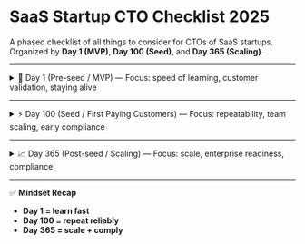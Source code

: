# SaaS Startup CTO Checklist 2025

A phased checklist of all things to consider for CTOs of SaaS startups.  
Organized by **Day 1 (MVP)**, **Day 100 (Seed)**, and **Day 365 (Scaling)**.

---

<details>
<summary>🚀 Day 1 (Pre-seed / MVP) — Focus: speed of learning, customer validation, staying alive</summary>

### Before You Build
- [ ] Define your **product slice** (smallest testable version customers will pay for)  
- [ ] Decide on **unit of value** (user, team, workspace, org)  
- [ ] Choose boring tech → focus on productivity, not hype  
- [ ] Have a **working doctrine** (how you build together)  

### Tools
- [ ] GitHub (repo + Issues + Wiki)  
- [ ] CI/CD from day one → PRs must pass CI  
- [ ] Password manager (1Password/Bitwarden)  
- [ ] Error tracking + logging (Sentry, Logtail, Datadog Lite)  
- [ ] Uptime monitoring (Pingdom, UptimeRobot)  
- [ ] Group email address for external services (with shared password manager)  

### Architecture
- [ ] Pick: **Monolith vs microservices** (hint: monolith)  
- [ ] Decide: **SSR vs CSR**  
- [ ] Decide: **multi-tenancy approach** (DB-per-tenant vs shared schema)  
- [ ] Auth: password-based, admin user  
- [ ] Plan for MFA/SSO later  
- [ ] Marketing site: separate from app (use app.domain.com)  
- [ ] Backups automated + tested (critical)  
- [ ] Status page (Instatus/Statuspage)  
- [ ] Never use prod data in non-prod envs  

### Code
- [ ] README with clean dev setup  
- [ ] Style guide + linters  
- [ ] Spec tests from day 1  
- [ ] Logging + error handling guidelines  
- [ ] Decide monorepo vs multi-repo  
- [ ] Seed DBs with code  
- [ ] Basic secrets management (env vars, Doppler, cloud KMS)  

### Product
- [ ] Feature flags + kill switches  
- [ ] Analytics/metrics instrumentation (Mixpanel, Amplitude, GA4)  
- [ ] Prioritize onboarding as a feature  
- [ ] Customer suggestions → dig into “why,” not “what”  

### Support
- [ ] Admin interface from day 1  
- [ ] Support ticketing system (Zendesk/Freshdesk)  
- [ ] Define supported browsers  
- [ ] Rotating founder/engineer support schedule → build empathy  

### Security
- [ ] SaaS CTO Security Checklist reviewed  
- [ ] Static code analysis (GitHub CodeQL, Snyk)  
- [ ] Centralized audit log of security events  

### Compliance
- [ ] Privacy by design: don’t store data you don’t need  
- [ ] Know where your data lives (residency)  

### Misc
- [ ] Balance big projects vs small fixes  
- [ ] Join a CTO/tech leader community  
- [ ] Start mentoring someone (keeps you sharp)  

</details>

---

<details>
<summary>⚡ Day 100 (Seed / First Paying Customers) — Focus: repeatability, team scaling, early compliance</summary>

### Team
- [ ] Always recruit → pipeline matters  
- [ ] Define engineering levels + expectations  
- [ ] Allocate time for tech debt cleanup  
- [ ] QA hire or contractor (earlier than you think)  
- [ ] Decide remote vs local team structure  

### Tools / Architecture
- [ ] Staging environment  
- [ ] Migration tooling (Flyway, Liquibase)  
- [ ] More formalized secrets management  
- [ ] Observability upgrade (logs, tracing, metrics)  

### Product
- [ ] Customer reporting → lightweight dashboards  
- [ ] Define feature evaluation process (evidence-based)  
- [ ] Vision check: say no to features outside roadmap  

### Support
- [ ] Impersonation feature for admins  
- [ ] External status page live  
- [ ] Log churn reasons + support notes  

### Security
- [ ] Third-party pen test (lightweight)  
- [ ] Customer-facing security one-pager  

### Compliance
- [ ] Familiarize with top 3 compliance standards (SOC2, ISO27001, HIPAA/GDPR)  
- [ ] Build skeleton of what certification would require  

</details>

---

<details>
<summary>📈 Day 365 (Post-seed / Scaling) — Focus: scale, enterprise readiness, compliance</summary>

### Team
- [ ] Hire VP Eng / strong manager if needed  
- [ ] Formalize experimentation framework  
- [ ] Deeper QA + automated test pipelines  

### Architecture
- [ ] Infra as code (Terraform, Pulumi)  
- [ ] DB change mgmt + migration playbooks  
- [ ] Data warehouse + analytics for customers + internal ops  

### Product
- [ ] SSO / MFA support  
- [ ] Expand APIs + developer ecosystem  
- [ ] Rich reporting + data exports  
- [ ] Deep links everywhere  

### Support
- [ ] Define 24/7 support tiers (paid only)  
- [ ] Read-only SQL/query interface for admins  

### Security
- [ ] Pen testing cadence  
- [ ] Bug bounty program (HackerOne, Bugcrowd)  
- [ ] Incident response playbooks  

### Compliance
- [ ] Kick off SOC2 / ISO prep  
- [ ] Internal security training for team  

</details>

---

✅ **Mindset Recap**  
- **Day 1 = learn fast**  
- **Day 100 = repeat reliably**  
- **Day 365 = scale + comply**  

